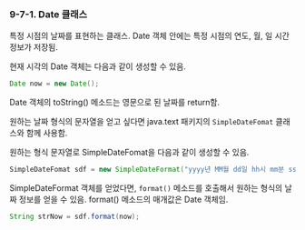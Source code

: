 ### 9-7-1. Date 클래스

특정 시점의 날짜를 표현하는 클래스. Date 객체 안에는 특정 시점의 연도, 월, 일 시간 정보가 저장됨. 

현재 시각의 Date 객체는 다음과 같이 생성할 수 있음.

```java
Date now = new Date();
```

Date 객체의 toString() 메소드는 영문으로 된 날짜를 return함.

원하는 날짜 형식의 문자열을 얻고 싶다면 java.text 패키지의 `SimpleDateFomat` 클래스와 함께 사용함.

원하는 형식 문자열로 SimpleDateFomat을 다음과 같이 생성할 수 있음.

```java
SimpleDateFomat sdf = new SimpleDateFormat("yyyy년 MM월 dd일 hh시 mm분 ss초");
```

SimpleDateFormat 객체를 얻었다면, `format()` 메소드를 호출해서 원하는 형식의 날짜 정보를 얻을 수 있음. format() 메소드의 매개값은 Date 객체임.

```java
String strNow = sdf.format(now);
```